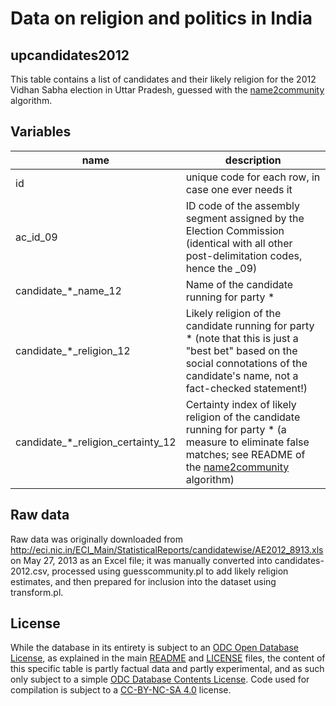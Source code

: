 # Data on religion and politics in India 

## upcandidates2012

This table contains a list of candidates and their likely religion for the 2012 Vidhan Sabha election in Uttar Pradesh, guessed with the [name2community](https://github.com/raphael-susewind/name2community) algorithm.

## Variables

name | description
--- | ---
id | unique code for each row, in case one ever needs it
ac_id_09 | ID code of the assembly segment assigned by the Election Commission (identical with all other post-delimitation codes, hence the _09)
candidate_*_name_12 | Name of the candidate running for party *
candidate_*_religion_12 | Likely religion of the candidate running for party * (note that this is just a "best bet" based on the social connotations of the candidate's name, not a fact-checked statement!)
candidate_*_religion_certainty_12 | Certainty index of likely religion of the candidate running for party * (a measure to eliminate false matches; see README of the  [name2community](https://github.com/raphael-susewind/name2community) algorithm)

## Raw data

Raw data was originally downloaded from http://eci.nic.in/ECI_Main/StatisticalReports/candidatewise/AE2012_8913.xls on May 27, 2013 as an Excel file; it was manually converted into candidates-2012.csv, processed using guesscommunity.pl to add likely religion estimates, and then prepared for inclusion into the dataset using transform.pl.

## License

While the database in its entirety is subject to an [ODC Open Database License](http://opendatacommons.org/licenses/odbl/), as explained in the main [README](https://github.com/raphael-susewind/india-religion-politics/blob/master/README.md) and [LICENSE](https://github.com/raphael-susewind/india-religion-politics/blob/master/LICENSE.md) files, the content of this specific table is partly factual data and partly experimental, and as such only subject to a simple [ODC Database Contents License](http://opendatacommons.org/licenses/dbcl/). Code used for compilation is subject to a [CC-BY-NC-SA 4.0](https://creativecommons.org/licenses/by-nc-sa/4.0/) license.
